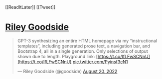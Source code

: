 [[ReadItLater]] [[Tweet]]

# [Riley Goodside](https://twitter.com/goodside/status/1560953991722418177)

> GPT-3 synthesizing an entire HTML homepage via my “instructional templates”, including generated prose text, a navigation bar, and Bootstrap 4, all in a single generation. Only selections of output shown due to length. Playground link: [https://t.co/IfLFwSCNnU](https://t.co/IfLFwSCNnU) [pic.twitter.com/Pyinsf3cN1](https://t.co/Pyinsf3cN1)
> 
> — Riley Goodside (@goodside) [August 20, 2022](https://twitter.com/goodside/status/1560953991722418177?ref_src=twsrc%5Etfw)